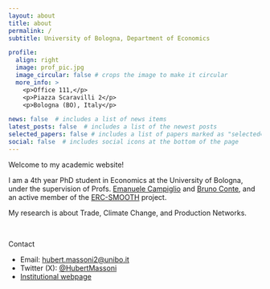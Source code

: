 ```yaml
---
layout: about
title: about
permalink: /
subtitle: University of Bologna, Department of Economics

profile:
  align: right
  image: prof_pic.jpg
  image_circular: false # crops the image to make it circular
  more_info: >
    <p>Office 111,</p>
    <p>Piazza Scaravilli 2</p>
    <p>Bologna (BO), Italy</p>

news: false  # includes a list of news items
latest_posts: false  # includes a list of the newest posts
selected_papers: false # includes a list of papers marked as "selected={true}"
social: false  # includes social icons at the bottom of the page
---
```


Welcome to my academic website! 

I am a 4th year PhD student in Economics at the University of Bologna, under the supervision of Profs. [Emanuele Campiglio](https://sites.google.com/site/ecampiglio/) and [Bruno Conte](https://brunoconteleite.github.io/), and an active member of the [ERC-SMOOTH](https://site.unibo.it/smooth/en) project.

My research is about Trade, Climate Change, and Production Networks.

<br>

Contact
- Email: hubert.massoni2@unibo.it
- Twitter (X): [@HubertMassoni](https://twitter.com/HubertMassoni)
- [Institutional webpage](https://www.unibo.it/sitoweb/hubert.massoni2) 
